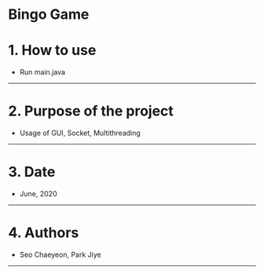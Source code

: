 Bingo Game
======================

# 1. How to use
- Run main.java

****
# 2. Purpose of the project
- Usage of GUI, Socket, Multithreading

****
# 3. Date
- June, 2020

****
# 4. Authors
- Seo Chaeyeon, Park Jiye

*****
